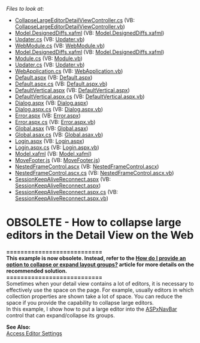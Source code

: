 <!-- default file list -->
*Files to look at*:

* [CollapseLargeEditorDetailViewController.cs](./CS/WebSolution.Module.Web/CollapseLargeEditorDetailViewController.cs) (VB: [CollapseLargeEditorDetailViewController.vb](./VB/WebSolution.Module.Web/CollapseLargeEditorDetailViewController.vb))
* [Model.DesignedDiffs.xafml](./CS/WebSolution.Module.Web/Model.DesignedDiffs.xafml) (VB: [Model.DesignedDiffs.xafml](./VB/WebSolution.Module.Web/Model.DesignedDiffs.xafml))
* [Updater.cs](./CS/WebSolution.Module.Web/Updater.cs) (VB: [Updater.vb](./VB/WebSolution.Module.Web/Updater.vb))
* [WebModule.cs](./CS/WebSolution.Module.Web/WebModule.cs) (VB: [WebModule.vb](./VB/WebSolution.Module.Web/WebModule.vb))
* [Model.DesignedDiffs.xafml](./CS/WebSolution.Module/Model.DesignedDiffs.xafml) (VB: [Model.DesignedDiffs.xafml](./VB/WebSolution.Module/Model.DesignedDiffs.xafml))
* [Module.cs](./CS/WebSolution.Module/Module.cs) (VB: [Module.vb](./VB/WebSolution.Module/Module.vb))
* [Updater.cs](./CS/WebSolution.Module/Updater.cs) (VB: [Updater.vb](./VB/WebSolution.Module/Updater.vb))
* [WebApplication.cs](./CS/WebSolution.Web/ApplicationCode/WebApplication.cs) (VB: [WebApplication.vb](./VB/WebSolution.Web/ApplicationCode/WebApplication.vb))
* [Default.aspx](./CS/WebSolution.Web/Default.aspx) (VB: [Default.aspx](./VB/WebSolution.Web/Default.aspx))
* [Default.aspx.cs](./CS/WebSolution.Web/Default.aspx.cs) (VB: [Default.aspx.vb](./VB/WebSolution.Web/Default.aspx.vb))
* [DefaultVertical.aspx](./CS/WebSolution.Web/DefaultVertical.aspx) (VB: [DefaultVertical.aspx](./VB/WebSolution.Web/DefaultVertical.aspx))
* [DefaultVertical.aspx.cs](./CS/WebSolution.Web/DefaultVertical.aspx.cs) (VB: [DefaultVertical.aspx.vb](./VB/WebSolution.Web/DefaultVertical.aspx.vb))
* [Dialog.aspx](./CS/WebSolution.Web/Dialog.aspx) (VB: [Dialog.aspx](./VB/WebSolution.Web/Dialog.aspx))
* [Dialog.aspx.cs](./CS/WebSolution.Web/Dialog.aspx.cs) (VB: [Dialog.aspx.vb](./VB/WebSolution.Web/Dialog.aspx.vb))
* [Error.aspx](./CS/WebSolution.Web/Error.aspx) (VB: [Error.aspx](./VB/WebSolution.Web/Error.aspx))
* [Error.aspx.cs](./CS/WebSolution.Web/Error.aspx.cs) (VB: [Error.aspx.vb](./VB/WebSolution.Web/Error.aspx.vb))
* [Global.asax](./CS/WebSolution.Web/Global.asax) (VB: [Global.asax](./VB/WebSolution.Web/Global.asax))
* [Global.asax.cs](./CS/WebSolution.Web/Global.asax.cs) (VB: [Global.asax.vb](./VB/WebSolution.Web/Global.asax.vb))
* [Login.aspx](./CS/WebSolution.Web/Login.aspx) (VB: [Login.aspx](./VB/WebSolution.Web/Login.aspx))
* [Login.aspx.cs](./CS/WebSolution.Web/Login.aspx.cs) (VB: [Login.aspx.vb](./VB/WebSolution.Web/Login.aspx.vb))
* [Model.xafml](./CS/WebSolution.Web/Model.xafml) (VB: [Model.xafml](./VB/WebSolution.Web/Model.xafml))
* [MoveFooter.js](./CS/WebSolution.Web/MoveFooter.js) (VB: [MoveFooter.js](./VB/WebSolution.Web/MoveFooter.js))
* [NestedFrameControl.ascx](./CS/WebSolution.Web/NestedFrameControl.ascx) (VB: [NestedFrameControl.ascx](./VB/WebSolution.Web/NestedFrameControl.ascx))
* [NestedFrameControl.ascx.cs](./CS/WebSolution.Web/NestedFrameControl.ascx.cs) (VB: [NestedFrameControl.ascx.vb](./VB/WebSolution.Web/NestedFrameControl.ascx.vb))
* [SessionKeepAliveReconnect.aspx](./CS/WebSolution.Web/SessionKeepAliveReconnect.aspx) (VB: [SessionKeepAliveReconnect.aspx](./VB/WebSolution.Web/SessionKeepAliveReconnect.aspx))
* [SessionKeepAliveReconnect.aspx.cs](./CS/WebSolution.Web/SessionKeepAliveReconnect.aspx.cs) (VB: [SessionKeepAliveReconnect.aspx.vb](./VB/WebSolution.Web/SessionKeepAliveReconnect.aspx.vb))
<!-- default file list end -->
# OBSOLETE - How to collapse large editors in the Detail View on the Web


<p><strong>===========================</strong><br /><strong>This example is now obsolete. Instead, refer to the <a href="https://www.devexpress.com/Support/Center/p/S135134">How do I provide an option to collapse or expand layout groups?</a> article for more details on the recommended solution.</strong><br /><strong>===========================</strong><br />Sometimes when your detail view contains a lot of editors, it is necessary to effectively use the space on the page. For example, usually editors in which collection properties are shown take a lot of space. You can reduce the space if you provide the capability to collapse large editors.<br /> In this example, I show how to put a large editor into the <a href="http://documentation.devexpress.com/#AspNet/clsDevExpressWebASPxNavBarASPxNavBartopic">ASPxNavBar</a> control that can expand/collapse its groups.</p>
<p><strong>See Also:</strong><br /> <a href="http://documentation.devexpress.com/#Xaf/CustomDocument2729">Access Editor Settings</a></p>

<br/>


